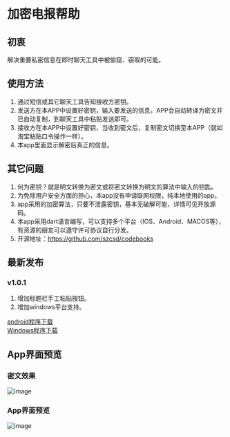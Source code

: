 # 加密电报帮助
## 初衷  
解决重要私密信息在即时聊天工具中被偷窥、窃取的可能。  
## 使用方法
1. 通过短信或其它聊天工具告知接收方密钥。
2. 发送方在本APP中设置好密钥，输入要发送的信息，APP会自动转译为密文并已自动复制，到聊天工具中粘贴发送即可。
3. 接收方在本APP中设置好密钥，当收到密文后，复制密文切换至本APP（就如淘宝粘贴口令操作一样）。
4. 本app里面显示解密后真正的信息。
## 其它问题
1. 何为密钥？就是明文转换为密文或将密文转换为明文的算法中输入的钥匙。
2. 为免除用户安全方面的担心，本app没有申请联网权限，纯本地使用的app。
3. app采用的加密算法，只要不泄露密钥，基本无破解可能，详情可见开放源码。
4. 本app采用dart语言编写，可以支持多个平台（IOS、Android、MACOS等），有资源的朋友可以遵守许可协议自行分发。
4. 开源地址：https://github.com/szcsd/codebooks
## 最新发布
### v1.0.1
1. 增加标题栏手工粘贴按钮。
2. 增加windows平台支持。  

[android程序下载](https://github.com/szcsd/codebooks/releases/download/v1.0.1/app.apk)  
[Windows程序下载](https://github.com/szcsd/codebooks/releases/download/v1.0.1/codebooks.rar)
## App界面预览
### 密文效果
![image](https://github.com/szcsd/codebooks/blob/master/assets/img/preview1.jpg?raw=true)
### App界面预览
![image](https://github.com/szcsd/codebooks/blob/master/assets/img/preview2.jpg?raw=true)